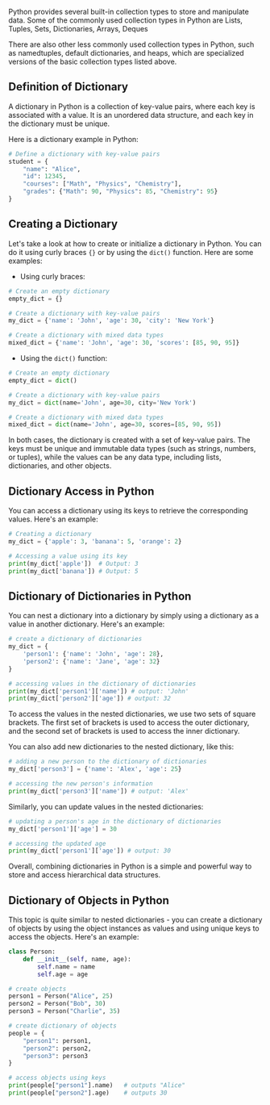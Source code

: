 Python provides several built-in collection types to store and manipulate data. Some of the commonly used collection types in Python are Lists, Tuples, Sets, Dictionaries, Arrays, Deques

There are also other less commonly used collection types in Python, such as namedtuples, default dictionaries, and heaps, which are specialized versions of the basic collection types listed above.

## Definition of Dictionary

A dictionary in Python is a collection of key-value pairs, where each key is associated with a value. It is an unordered data structure, and each key in the dictionary must be unique.

Here is a dictionary example in Python:

```python
# Define a dictionary with key-value pairs
student = {
    "name": "Alice",
    "id": 12345,
    "courses": ["Math", "Physics", "Chemistry"],
    "grades": {"Math": 90, "Physics": 85, "Chemistry": 95}
}
```

## Creating a Dictionary

Let's take a look at how to create or initialize a dictionary in Python. You can do it using curly braces `{}` or by using the `dict()` function. Here are some examples:

- Using curly braces:

```python
# Create an empty dictionary
empty_dict = {}

# Create a dictionary with key-value pairs
my_dict = {'name': 'John', 'age': 30, 'city': 'New York'}

# Create a dictionary with mixed data types
mixed_dict = {'name': 'John', 'age': 30, 'scores': [85, 90, 95]}
```

- Using the `dict()` function:

```python
# Create an empty dictionary
empty_dict = dict()

# Create a dictionary with key-value pairs
my_dict = dict(name='John', age=30, city='New York')

# Create a dictionary with mixed data types
mixed_dict = dict(name='John', age=30, scores=[85, 90, 95])
```

In both cases, the dictionary is created with a set of key-value pairs. The keys must be unique and immutable data types (such as strings, numbers, or tuples), while the values can be any data type, including lists, dictionaries, and other objects.

## Dictionary Access in Python

You can access a dictionary using its keys to retrieve the corresponding values. Here's an example:

```python
# Creating a dictionary
my_dict = {'apple': 3, 'banana': 5, 'orange': 2}

# Accessing a value using its key
print(my_dict['apple'])  # Output: 3
print(my_dict['banana']) # Output: 5
```

## Dictionary of Dictionaries in Python

You can nest a dictionary into a dictionary by simply using a dictionary as a value in another dictionary. Here's an example:

```python
# create a dictionary of dictionaries
my_dict = {
    'person1': {'name': 'John', 'age': 28},
    'person2': {'name': 'Jane', 'age': 32}
}

# accessing values in the dictionary of dictionaries
print(my_dict['person1']['name']) # output: 'John'
print(my_dict['person2']['age']) # output: 32
```

To access the values in the nested dictionaries, we use two sets of square brackets. The first set of brackets is used to access the outer dictionary, and the second set of brackets is used to access the inner dictionary.

You can also add new dictionaries to the nested dictionary, like this:

```python
# adding a new person to the dictionary of dictionaries
my_dict['person3'] = {'name': 'Alex', 'age': 25}

# accessing the new person's information
print(my_dict['person3']['name']) # output: 'Alex'
```

Similarly, you can update values in the nested dictionaries:

```python
# updating a person's age in the dictionary of dictionaries
my_dict['person1']['age'] = 30

# accessing the updated age
print(my_dict['person1']['age']) # output: 30
```

Overall, combining dictionaries in Python is a simple and powerful way to store and access hierarchical data structures.

## Dictionary of Objects in Python

This topic is quite similar to nested dictionaries - you can create a dictionary of objects by using the object instances as values and using unique keys to access the objects. Here's an example:

```python
class Person:
    def __init__(self, name, age):
        self.name = name
        self.age = age

# create objects
person1 = Person("Alice", 25)
person2 = Person("Bob", 30)
person3 = Person("Charlie", 35)

# create dictionary of objects
people = {
    "person1": person1,
    "person2": person2,
    "person3": person3
}

# access objects using keys
print(people["person1"].name)   # outputs "Alice"
print(people["person2"].age)    # outputs 30
```
